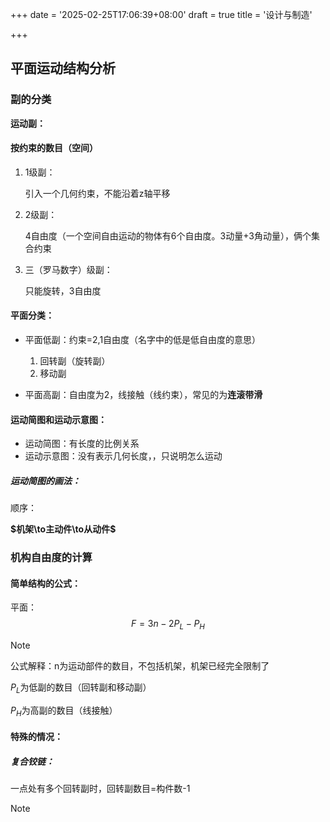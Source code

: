 +++
date = '2025-02-25T17:06:39+08:00'
draft = true
title = '设计与制造'

+++



## 平面运动结构分析

### 副的分类

**运动副：**

#### 按约束的数目（空间）

1. 1级副：

   引入一个几何约束，不能沿着z轴平移

2. 2级副：

   4自由度（一个空间自由运动的物体有6个自由度。3动量+3角动量），俩个集合约束

3. 三（罗马数字）级副：

   只能旋转，3自由度

#### 平面分类：

- 平面低副：约束=2,1自由度（名字中的低是低自由度的意思）
  1. 回转副（旋转副）
  2. 移动副

- 平面高副：自由度为2，线接触（线约束），常见的为**连滚带滑**

#### 运动简图和运动示意图：

- 运动简图：有长度的比例关系
- 运动示意图：没有表示几何长度，，只说明怎么运动

##### 运动简图的画法：

 顺序：

**$机架\to主动件\to从动件$**

### 机构自由度的计算

#### 简单结构的公式：

平面：
$$
F=3n-2P_L-P_H
$$

> [!note]
>
> 公式解释：n为运动部件的数目，不包括机架，机架已经完全限制了
>
> $P_L$为低副的数目（回转副和移动副）
>
> $P_H$为高副的数目（线接触）

#### 特殊的情况：

##### 复合铰链：

一点处有多个回转副时，回转副数目=构件数-1

> [!note]
>
> 